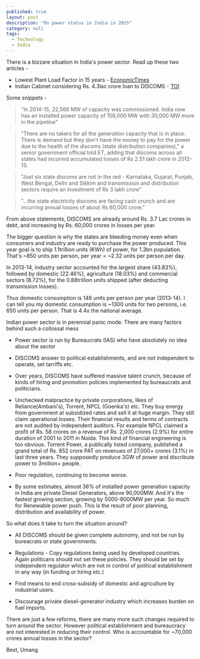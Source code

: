 ```yaml
---
published: true 
layout: post
description: "On power status in India in 2015"
category: null
tags: 
  - Technology
  - India
---
```


There is a bizzare situation in India's power sector. Read up these two articles -

* Lowest Plant Load Factor in 15 years - [EconomicTimes]
* Indian Cabinet considering Rs. 4.3lac crore loan to DISCOMS - [TOI]

Some snippets -

>"In 2014-15, 22,566 MW of capacity was commissioned. India now has an installed power capacity of 158,000 MW with 30,000 MW more in the pipeline"

>"There are no takers for all the generation capacity that is in place. There is demand but they don't have the money to pay for the power due to the health of the discoms (state distribution companies)," a senior government official told ET, adding that discoms across all states had incurred accumulated losses of Rs 2.51 lakh crore in 2012-13. 

>"Just six state discoms are not in the red - Karnataka, Gujarat, Punjab, West Bengal, Delhi and Sikkim and transmission and distribution sectors require an investment of Rs 3 lakh crore" 

>"...the state electricity discoms are facing cash crunch and are incurring annual losses of about Rs 60,000 crore."


From above statements, DISCOMS are already around Rs. 3.7 Lac crores in debt, and increasing by Rs. 60,000 crores in losses per year. 

The bigger question is why the states are bleeding money even when consumers and industry are ready to purchase the power produced. This year goal is to ship 1.1trillion units (KWh) of power, for 1.3bn population. That's ~850 units per person, per year = ~2.32 units per person per day.

In 2013-14, industry sector accounted for the largest share (43.83%), followed by domestic (22.46%), agriculture (18.03%) and commercial sectors (8.72%), for the 0.88trillion units shipped (after deducting transmission losses).

Thus domestic consumption is 148 units per person per year (2013-14). I can tell you my domestic consumption is ~1300 units for two persons, i.e. 650 units per person. That is 4.4x the national average.

Indian power sector is in perennial panic mode. There are many factors behind such a collossal mess

* Power sector is run by Bureaucrats (IAS) who have absolutely no idea about the sector

* DISCOMS answer to political establishments, and are not independent to operate, set tarriffs etc.

* Over years, DISCOMS have suffered massive talent crunch, because of kinds of hiring and promotion policies implemented by bureaucrats and politicians. 

* Unchecked malpractice by private corporations, likes of Reliance(Ambani's), Torrent, NPCL (Goenka's) etc. They buy energy from government at subsidized rates and sell it at huge margin. They still claim operational losses. Their financial results and terms of contracts are not audited by independent auditors. For example NPCL claimed a profit of Rs. 58 crores on a revenue of Rs. 2,000 crores (2.9%) for entire duration of 2001 to 2011 in Noida. This kind of financial engineering is too obvious. Torrent Power, a publically listed company, published a grand total of Rs. 852 crore PAT on revenues of 27,000+ crores (3.1%) in last three years. They supposedly produce 3GW of power and discribute power to 3million+ people. 

* Poor regulation, continuing to become worse.

* By some estimates, almost 36% of installed power generation capacity in India are private Diesel Generators, above 90,000MW. And it's the fastest growing section, growing by 5000-8000MW per year. So much for Renewable power push. This is the result of poor planning, distribution and availability of power.

So what does it take to turn the situation around? 

* All DISCOMS should be given complete autonomy, and not be run by bureacrats or state governments.

* Regulations - Copy regulations being used by developed countries. Again politicans should not set these policies. They should be set by independent regulator which are not in control of political establishment in any way (in funding or hiring etc.)

* Find means to end cross-subsidy of domestic and agriculture by industrial users.

* Discourage private diesel-generator industry which increases burden on fuel imports.

There are just a few reforms, there are many more such changes required to turn around the sector. However political establishment and bureaucracy are not interested in reducing their control. Who is accountable for ~70,000 crores annual losses in the sector?

Best, Umang


[EconomicTimes]:http://economictimes.indiatimes.com/industry/energy/power/india-sees-lowest-plant-load-factor-in-15-years-power-capacities-operating-at-65/articleshow/47463610.cms
[TOI]:http://timesofindia.indiatimes.com/business/india-business/Cabinet-to-consider-Rs-4-3-lakh-crore-loan-recast-of-discoms/articleshow/49215184.cms
